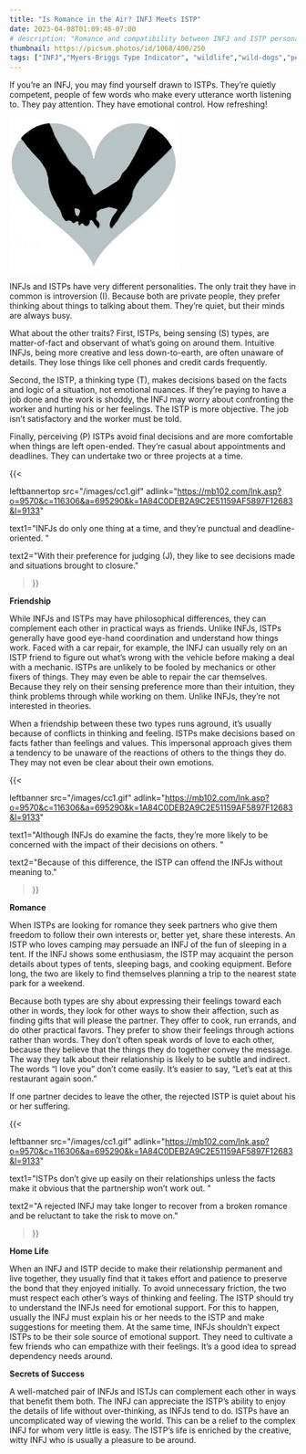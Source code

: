 ```yaml
---
title: "Is Romance in the Air? INFJ Meets ISTP"
date: 2023-04-08T01:09:48-07:00
# description: "Romance and compatibility between INFJ and ISTP personality types."
thumbnail: https://picsum.photos/id/1068/400/250
tags: ["INFJ","Myers-Briggs Type Indicator", "wildlife","wild-dogs","pets","animal-welfare"]
---
```



<!-- This is **bold** text, and this is *emphasized* text.
![infp_injf table](/infp_injf-table.jpg)
Visit the [Hugo](https://gohugo.io) website! -->

<!-- https://beaconstreetusa.com/wp/is-romance-in-the-air-infj-meets-istp -->

If you’re an INFJ, you may find yourself drawn to ISTPs. They’re quietly competent, people of few words who make every utterance worth listening to. They pay attention. They have emotional control. How refreshing!

![Romance](/heart2-300x271.jpg)

INFJs and ISTPs have very different personalities. The only trait they have in common is introversion (I). Because both are private people, they prefer thinking about things to talking about them. They’re quiet, but their minds are always busy.

What about the other traits? First, ISTPs, being sensing (S) types, are matter-of-fact and observant of what’s going on around them. Intuitive INFJs, being more creative and less down-to-earth, are often unaware of details. They lose things like cell phones and credit cards frequently.

Second, the ISTP, a thinking type (T), makes decisions based on the facts and logic of a situation, not emotional nuances. If they’re paying to have a job done and the work is shoddy, the INFJ may worry about confronting the worker and hurting his or her feelings. The ISTP is more objective. The job isn’t satisfactory and the worker must be told.

Finally, perceiving (P) ISTPs avoid final decisions and are more comfortable when things are left open-ended. They’re casual about appointments and deadlines. They can undertake two or three projects at a time. 

{{< 

leftbannertop src="/images/cc1.gif" adlink="https://mb102.com/lnk.asp?o=9570&c=116306&a=695290&k=1A84C0DEB2A9C2E51159AF5897F12683&l=9133"  

text1="INFJs do only one thing at a time, and they’re punctual and deadline-oriented. " 

text2="With their preference for judging (J), they like to see decisions made and situations brought to closure."

>}}

**Friendship**

While INFJs and ISTPs may have philosophical differences, they can complement each other in practical ways as friends. Unlike INFJs, ISTPs generally have good eye-hand coordination and understand how things work. Faced with a car repair, for example, the INFJ can usually rely on an ISTP friend to figure out what’s wrong with the vehicle before making a deal with a mechanic. ISTPs are unlikely to be fooled by mechanics or other fixers of things. They may even be able to repair the car themselves. Because they rely on their sensing preference more than their intuition, they think problems through while working on them. Unlike INFJs, they’re not interested in theories.

When a friendship between these two types runs aground, it’s usually because of conflicts in thinking and feeling. ISTPs make decisions based on facts father than feelings and values. This impersonal approach gives them a tendency to be unaware of the reactions of others to the things they do. They may not even be clear about their own emotions. 

{{< 

leftbanner src="/images/cc1.gif" adlink="https://mb102.com/lnk.asp?o=9570&c=116306&a=695290&k=1A84C0DEB2A9C2E51159AF5897F12683&l=9133"  

text1="Although INFJs do examine the facts, they’re more likely to be concerned with the impact of their decisions on others. " 

text2="Because of this difference, the ISTP can offend the INFJs without meaning to."

>}}

**Romance**

When ISTPs are looking for romance they seek partners who give them freedom to follow their own interests or, better yet, share these interests. An ISTP who loves camping may persuade an INFJ of the fun of sleeping in a tent. If the INFJ shows some enthusiasm, the ISTP may acquaint the person details about types of tents, sleeping bags, and cooking equipment. Before long, the two are likely to find themselves planning a trip to the nearest state park for a weekend.

Because both types are shy about expressing their feelings toward each other in words, they look for other ways to show their affection, such as finding gifts that will please the partner. They offer to cook, run errands, and do other practical favors. They prefer to show their feelings through actions rather than words. They don’t often speak words of love to each other, because they believe that the things they do together convey the message. The way they talk about their relationship is likely to be subtle and indirect. The words “I love you” don’t come easily. It’s easier to say, “Let’s eat at this restaurant again soon.”

If one partner decides to leave the other, the rejected ISTP is quiet about his or her suffering. 

{{< 

leftbanner src="/images/cc1.gif" adlink="https://mb102.com/lnk.asp?o=9570&c=116306&a=695290&k=1A84C0DEB2A9C2E51159AF5897F12683&l=9133"  

text1="ISTPs don’t give up easily on their relationships unless the facts make it obvious that the partnership won’t work out. " 

text2="A rejected INFJ may take longer to recover from a broken romance and be reluctant to take the risk to move on."

>}}

**Home Life**

When an INFJ and ISTP decide to make their relationship permanent and live together, they usually find that it takes effort and patience to preserve the bond that they enjoyed initially. To avoid unnecessary friction, the two must respect each other’s ways of thinking and feeling. The ISTP should try to understand the INFJs need for emotional support. For this to happen, usually the INFJ must explain his or her needs to the ISTP and make suggestions for meeting them. At the same time, INFJs shouldn’t expect ISTPs to be their sole source of emotional support. They need to cultivate a few friends who can empathize with their feelings. It’s a good idea to spread dependency needs around.

**Secrets of  Success**

A well-matched pair of INFJs and ISTJs can complement each other in ways that benefit them both. The INFJ can appreciate the ISTP’s ability to enjoy the details of life without over-thinking, as INFJs tend to do. ISTPs have an uncomplicated way of viewing the world. This can be a relief to the complex INFJ for whom very little is easy. The ISTP’s life is enriched by the creative, witty INFJ who is usually a pleasure to be around.
